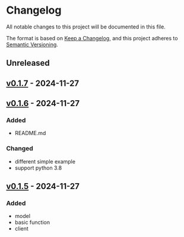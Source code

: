 # Changelog

All notable changes to this project will be documented in this file.

The format is based on [Keep a Changelog](https://keepachangelog.com/en/1.0.0/),
and this project adheres to [Semantic Versioning](https://semver.org/spec/v2.0.0.html).

## Unreleased

## [v0.1.7](https://github.com/tracesql/tracesql-py/releases/tag/v0.1.7) - 2024-11-27

## [v0.1.6](https://github.com/tracesql/tracesql-py/releases/tag/v0.1.6) - 2024-11-27


### Added
- README.md

### Changed
- different simple example
- support python 3.8


## [v0.1.5](https://github.com/tracesql/tracesql-py/releases/tag/v0.1.5) - 2024-11-27

### Added
- model
- basic function
- client
